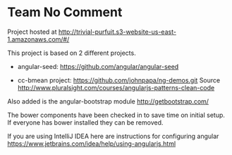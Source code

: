 # Team No Comment

Project hosted at http://trivial-purfuit.s3-website-us-east-1.amazonaws.com/#/ 

This project is based on 2 different projects. 

* angular-seed: https://github.com/angular/angular-seed 

* cc-bmean project: https://github.com/johnpapa/ng-demos.git Source http://www.pluralsight.com/courses/angularjs-patterns-clean-code

Also added is the angular-bootstrap module http://getbootstrap.com/

The bower components have been checked in to save time on initial setup. If everyone has bower installed they can be removed. 

If you are using IntelliJ IDEA here are instructions for configuring angular https://www.jetbrains.com/idea/help/using-angularjs.html